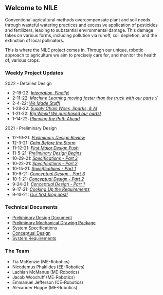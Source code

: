 ## Welcome to NILE

Conventional agricultural methods overcompensate plant and soil needs through wasteful watering practices and excessive application of pesticides and fertilizers, leading to substantial environmental damage. This damage takes on various forms, including pollution via runoff, soil depletion, and the extinction of local pollinators.

This is where the NILE project comes in. Through our unique, robotic approach to agriculture we aim to precisely care for, and monitor the health of, various crops.

### Weekly Project Updates

2022 - Detailed Design
- 2-18-22: _[Integration, Finally!](./blog/2-18-22.html)_
- 2-11-22: _[Machine Learning moving faster than the truck with our parts :(](./blog/2-11-22.html)_
- 2-4-22: _[We Made Stuff!](./blog/2-4-22.html)_
- 1-28-22: _[Supply Chain Woes, Sparks, & AI](./blog/1-28-22.html)_
- 1-21-22: _[Big Week! We purchased our parts!](./blog/1-21-22.html)_
- 1-14-22: _[Planning the Path Ahead](./blog/1-14-22.html)_

2021 - Preliminary Design
- 12-10-21: _[Preliminary Design Review](./blog/12-10-21.html)_
- 12-3-21: _[Calm Before the Storm](./blog/12-3-21.html)_
- 11-12-21: _[First Major Design Push](./blog/11-12-21.html)_
- 11-5-21: _[Preliminary Design Begins](./blog/11-5-21.html)_
- 10-29-21: _[Specifications - Part 3](./blog/10-29-21.html)_
- 10-22-21: _[Specifications - Part 2](./blog/10-22-21.html)_
- 10-15-21: _[Specifications - Part 1](./blog/10-15-21.html)_
- 10-8-21: _[Conceptual Design - Part 3](./blog/10-8-21.html)_
- 10-1-21: _[Conceptual Design - Part 2](./blog/10-1-21.html)_
- 9-24-21: _[Conceptual Design - Part 1](./blog/9-24-21.html)_
- 9-17-21: _[Cooking Up the Requirements](./blog/9-17-21.html)_
- 9-10-21: _[Our first blog post!](./blog/9-10-21.html)_

### Technical Documents

- [Preliminary Design Document](./assets/NILE_Preliminary_Design.pdf)
- [Preliminary Mechanical Drawing Package](./assets/NILE_Preliminary_Drawing_Package.pdf)
- [System Specifications](./assets/NILE_Specifications.pdf)
- [Conceptual Design](./assets/NILE_Conceptual_Design.pdf)
- [System Requirements](./assets/NILE_Requirements.pdf)

### The Team
- Tia McKenzie        (ME-Robotics)
- Nicodemus Phaklides (EE-Robotics)
- Lachlan McManus     (ME-Robotics)
- Jacob Woodruff      (ME-Robotics)
- Emmanuel Jefferson  (CE-Robotics)
- Alexander Hoppe     (ME-Robotics)
